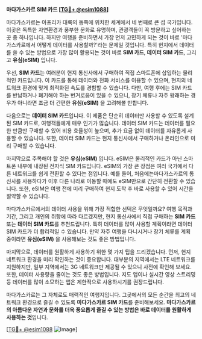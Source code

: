 **마다가스카르 SIM 카드 [[TG💪+ @esim1088](https://t.me/s/esim1088)]**

마다가스카르는 아프리카 대륙의 동쪽에 위치한 세계에서 네 번째로 큰 섬 국가입니다. 이곳은 독특한 자연환경과 풍부한 문화로 유명하며, 관광객들이 꼭 방문하고 싶어하는 곳 중 하나입니다. 하지만 여행을 준비하면서 가장 먼저 고민하게 되는 것이 바로 '마다가스카르에서 어떻게 데이터를 사용할까?'라는 문제일 것입니다. 특히 현지에서 데이터를 쓸 수 있는 방법으로 가장 많이 활용되는 것이 바로 **SIM 카드**, **데이터 SIM 카드**, 그리고 **유심(eSIM)** 입니다.

우선, **SIM 카드**는 여러분이 현지 통신사에서 구매하여 직접 스마트폰에 삽입하는 물리적인 카드입니다. 이 카드를 통해 데이터와 전화 서비스를 이용할 수 있으며, 현지의 네트워크 환경에 맞게 최적화된 속도를 경험할 수 있습니다. 다만, 여행 후에는 SIM 카드를 반납하거나 폐기해야 하는 번거로움이 있을 수 있으니, 장기 체류나 자주 왕래하는 경우가 아니라면 조금 더 간편한 **유심(eSIM)** 을 고려해볼 만합니다.

다음으로는 **데이터 SIM 카드**입니다. 이 제품은 단순히 데이터만 사용할 수 있도록 설계된 SIM 카드로, 여행객들에게 매우 인기가 많습니다. 데이터 SIM 카드는 데이터를 필요한 만큼만 구매할 수 있어 비용 효율성이 높으며, 추가 요금 없이 데이터를 자유롭게 사용할 수 있습니다. 또한, 데이터 SIM 카드는 현지 통신사에서 구매하거나 온라인으로 미리 구매할 수 있습니다.

마지막으로 주목해야 할 것은 **유심(eSIM)** 입니다. eSIM은 물리적인 카드가 아닌 스마트폰 내부에 내장된 전자식 SIM 카드입니다. eSIM의 가장 큰 장점은 여러 국가에서 다른 네트워크를 쉽게 전환할 수 있다는 점입니다. 예를 들어, 처음에는마다가스카르의 통신사를 사용하다가 이후 다른 나라로 이동할 때에도 eSIM만으로 간단히 전환할 수 있습니다. 또한, eSIM은 여행 전에 미리 구매하여 현지 도착 후 바로 사용할 수 있어 시간을 절약할 수 있습니다.

마다가스카르에서의 데이터 사용을 위해 가장 적합한 선택은 무엇일까요? 여행 목적과 기간, 그리고 개인의 취향에 따라 다르겠지만, 현지 통신사에서 직접 구매하는 **SIM 카드** 또는 **데이터 SIM 카드**를 추천드립니다. 특히 데이터를 많이 사용할 계획이라면 데이터 SIM 카드가 더 합리적일 수 있습니다. 만약 자주 여행을 다니시거나 장기 체류를 계획 중이라면 **유심(eSIM)** 을 사용해보는 것도 좋은 방법입니다.

마지막으로, 데이터를 원활하게 사용하기 위한 몇 가지 팁을 드리겠습니다. 먼저, 현지 네트워크 환경을 미리 확인하는 것이 중요합니다. 대부분의 지역에서는 LTE 네트워크를 지원하지만, 일부 지역에서는 3G 네트워크만 제공될 수 있으니 사전에 확인해 보세요. 또한, 데이터 사용량을 줄이는 것도 좋은 방법입니다. 지도 앱이나 실시간 영상 스트리밍 등 데이터를 많이 소모하는 앱은 제한적으로 사용하시기를 권장드립니다.

마다가스카르는 그 자체로도 매력적인 여행지입니다. 그곳에서의 모든 순간을 최고의 네트워크 환경으로 즐길 수 있도록 **마다가스카르 SIM 카드**를 준비해보세요. **마다가스카르의 아름다운 자연과 문화를 더욱 풍요롭게 즐길 수 있는 방법은 바로 데이터를 원활하게 사용하는 것**입니다.

[[TG💪+ @esim1088](https://t.me/s/esim1088) ![Image](https://i.postimg.cc/Y0z9fWf4/image.png)]